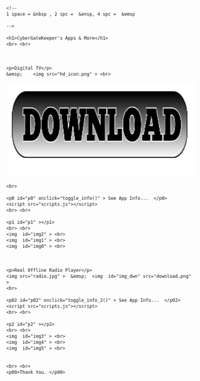 <html>
  <head>
    <link href="styles.css" rel="stylesheet">
  </head>
  <body>
	
	<!--
	1 space = &nbsp , 2 spc =  &ensp, 4 spc =  &emsp
	
	-->
	
    <h1>CyberGateKeeper's Apps & More</h1>
	<br> <br>
	
	
	
    <p>Digital TV</p>
	&emsp;    <img src="hd_icon.png" > <br>
	
<a href="https://github.com/TimothyPC/Digital-Access/raw/master/Digital%20Media.apk"> <img src="download.png"> </a> 

	<br>
	
	<p0 id="p0" onclick="toggle_info()" > See App Info...  </p0> 
	<script src="scripts.js"></script>
	<br> <br>
	
	<p1 id="p1" ></p1>
	<br> <br>
	<img  id="img2" > <br>
	<img  id="img1" > <br>
	<img  id="img0" > <br>

	
	
	<p>Real Offline Radio Player</p>
	<img src="radio.jpg" >  &emsp;  <img  id="img_dwn" src="download.png" >
	<br>
	
	<p02 id="p02" onclick="toggle_info_2()" > See App Info...  </p02> 
	<script src="scripts.js"></script>
	<br> <br>
	
	<p2 id="p2" ></p2>
	<br> <br>
	<img  id="img3" > <br>
	<img  id="img4" > <br>
	<img  id="img5" > <br>
	
	
	<br> <br>
	<p00>Thank You. </p00>
	
  </body>
</html>		
